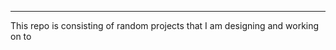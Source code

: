 ----------------------------------
This repo is consisting of random projects that I am designing and working on to

